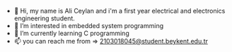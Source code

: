 - 👋 Hi, my name is Ali Ceylan and i'm a first year electrical and electronics engineering student.
- 👀 I’m interested in embedded system programming
- 🌱 I’m currently learning C programming
- 📫 you can reach me from => 2103018045@student.beykent.edu.tr
<!---
alicyln/alicyln is a ✨ special ✨ repository because its `README.md` (this file) appears on your GitHub profile.
You can click the Preview link to take a look at your changes.
--->
